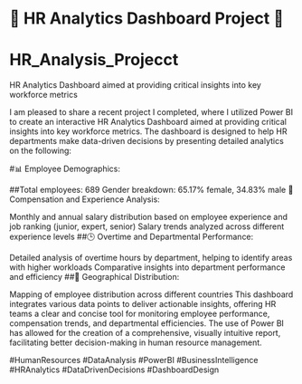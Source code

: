 # 🌟 HR Analytics Dashboard Project 🌟
# HR_Analysis_Projecct
HR Analytics Dashboard aimed at providing critical insights into key workforce metrics

I am pleased to share a recent project I completed, where I utilized Power BI to create an interactive HR Analytics Dashboard aimed at providing critical insights into key workforce metrics. The dashboard is designed to help HR departments make data-driven decisions by presenting detailed analytics on the following:

#📊 Employee Demographics:

##Total employees: 689
Gender breakdown: 65.17% female, 34.83% male
💼 Compensation and Experience Analysis:

Monthly and annual salary distribution based on employee experience and job ranking (junior, expert, senior)
Salary trends analyzed across different experience levels
##🕒 Overtime and Departmental Performance:

Detailed analysis of overtime hours by department, helping to identify areas with higher workloads
Comparative insights into department performance and efficiency
##📍 Geographical Distribution:

Mapping of employee distribution across different countries
This dashboard integrates various data points to deliver actionable insights, offering HR teams a clear and concise tool for monitoring employee performance, compensation trends, and departmental efficiencies. The use of Power BI has allowed for the creation of a comprehensive, visually intuitive report, facilitating better decision-making in human resource management.

#HumanResources #DataAnalysis #PowerBI #BusinessIntelligence #HRAnalytics #DataDrivenDecisions #DashboardDesign
